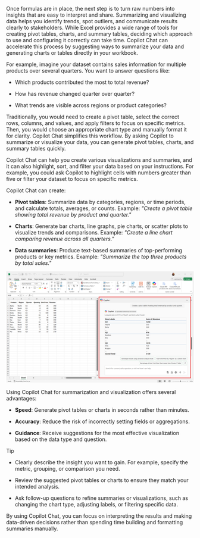 Once formulas are in place, the next step is to turn raw numbers into insights that are easy to interpret and share. Summarizing and visualizing data helps you identify trends, spot outliers, and communicate results clearly to stakeholders. While Excel provides a wide range of tools for creating pivot tables, charts, and summary tables, deciding which approach to use and configuring it correctly can take time. Copilot Chat can accelerate this process by suggesting ways to summarize your data and generating charts or tables directly in your workbook.

For example, imagine your dataset contains sales information for multiple products over several quarters. You want to answer questions like:

- Which products contributed the most to total revenue?

- How has revenue changed quarter over quarter?

- What trends are visible across regions or product categories?

Traditionally, you would need to create a pivot table, select the correct rows, columns, and values, and apply filters to focus on specific metrics. Then, you would choose an appropriate chart type and manually format it for clarity. Copilot Chat simplifies this workflow. By asking Copilot to summarize or visualize your data, you can generate pivot tables, charts, and summary tables quickly.

Copilot Chat can help you create various visualizations and summaries, and it can also highlight, sort, and filter your data based on your instructions. For example, you could ask Copilot to highlight cells with numbers greater than five or filter your dataset to focus on specific metrics.

Copilot Chat can create:

- **Pivot tables**: Summarize data by categories, regions, or time periods, and calculate totals, averages, or counts. Example: *"Create a pivot table showing total revenue by product and quarter."*

- **Charts**: Generate bar charts, line graphs, pie charts, or scatter plots to visualize trends and comparisons. Example: *"Create a line chart comparing revenue across all quarters."*

- **Data summaries**: Produce text-based summaries of top-performing products or key metrics. Example: *"Summarize the top three products by total sales."*

[![A screenshot of Copilot Chat in Excel generating a pivot table from a selected dataset.](../media/pivot-inline.png)](../media/pivot-expanded.png#lightbox)

Using Copilot Chat for summarization and visualization offers several advantages:

- **Speed**: Generate pivot tables or charts in seconds rather than minutes.

- **Accuracy**: Reduce the risk of incorrectly setting fields or aggregations.

- **Guidance**: Receive suggestions for the most effective visualization based on the data type and question.

> [!TIP]
>
> - Clearly describe the insight you want to gain. For example, specify the metric, grouping, or comparison you need.
>
> - Review the suggested pivot tables or charts to ensure they match your intended analysis.
>
> - Ask follow-up questions to refine summaries or visualizations, such as changing the chart type, adjusting labels, or filtering specific data.
>
> By using Copilot Chat, you can focus on interpreting the results and making data-driven decisions rather than spending time building and formatting summaries manually.